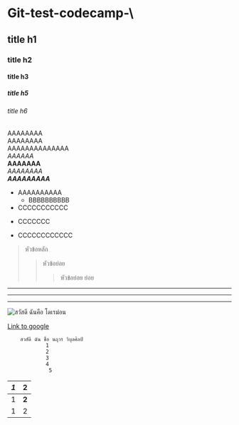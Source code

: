 # Git-test-codecamp-\
## title h1
### title h2
#### title h3
##### title h5
###### title h6
AAAAAAAA  
AAAAAAAA    
AAAAAAAAAAAAAA   
*AAAAAA*  
**AAAAAAA**  
_AAAAAAAA_  
_**AAAAAAAAA**_
+ AAAAAAAAAA
    + BBBBBBBBBB
+ CCCCCCCCCCC
- CCCCCCC
* CCCCCCCCCCCC

>หัวข้อหลัก
>>หัวข้อย่อย
>>> หัวข้อย่อย ย่อย
___
***
---
![สวัสดี ฉันคือ โดเรม่อน](https://thestandard.co/wp-content/uploads/2020/09/3-SEP_COVER-WEB.jpg)

[Link to google](https://www.google.com/)

        สวสัดี ฉัน ชื่อ นฤวร วิบุลศิลป์
                1
                2
                3
                4
                 5

| *1* | 2 |
--|--
| 1 | **2** |
1 |2
